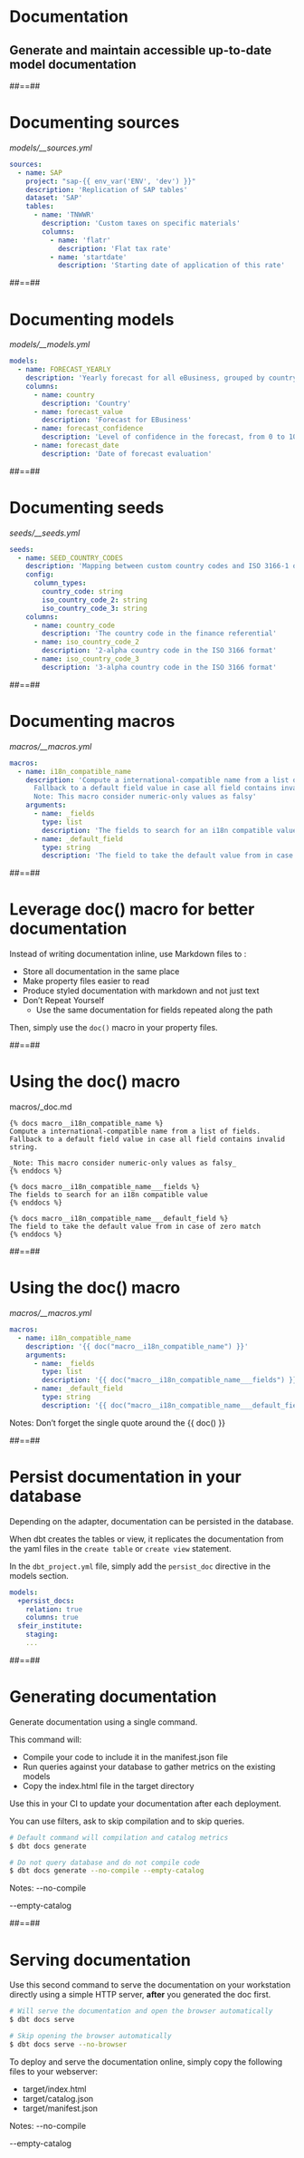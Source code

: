 <!-- .slide: class="transition"-->

# Documentation

## Generate and maintain accessible up-to-date model documentation

##==##

<!-- .slide: class="with-code"-->

# Documenting sources

_models/\_\_sources.yml_

```yaml
sources:
  - name: SAP
    project: "sap-{{ env_var('ENV', 'dev') }}"
    description: 'Replication of SAP tables'
    dataset: 'SAP'
    tables:
      - name: 'TNWWR'
        description: 'Custom taxes on specific materials'
        columns:
          - name: 'flatr'
            description: 'Flat tax rate'
          - name: 'startdate'
            description: 'Starting date of application of this rate'
```

##==##

<!-- .slide: class="with-code"-->

# Documenting models

_models/\_\_models.yml_

```yaml
models:
  - name: FORECAST_YEARLY
    description: 'Yearly forecast for all eBusiness, grouped by country'
    columns:
      - name: country
        description: 'Country'
      - name: forecast_value
        description: 'Forecast for EBusiness'
      - name: forecast_confidence
        description: 'Level of confidence in the forecast, from 0 to 100'
      - name: forecast_date
        description: 'Date of forecast evaluation'
```

##==##

<!-- .slide: class="with-code"-->

# Documenting seeds

_seeds/\_\_seeds.yml_

```yaml
seeds:
  - name: SEED_COUNTRY_CODES
    description: 'Mapping between custom country codes and ISO 3166-1 ones'
    config:
      column_types:
        country_code: string
        iso_country_code_2: string
        iso_country_code_3: string
    columns:
      - name: country_code
        description: 'The country code in the finance referential'
      - name: iso_country_code_2
        description: '2-alpha country code in the ISO 3166 format'
      - name: iso_country_code_3
        description: '3-alpha country code in the ISO 3166 format'
```

##==##

<!-- .slide: class="with-code"-->

# Documenting macros

_macros/\_\_macros.yml_

```yaml
macros:
  - name: i18n_compatible_name
    description: 'Compute a international-compatible name from a list of fields.
      Fallback to a default field value in case all field contains invalid string.
      Note: This macro consider numeric-only values as falsy'
    arguments:
      - name: _fields
        type: list
        description: 'The fields to search for an i18n compatible value'
      - name: _default_field
        type: string
        description: 'The field to take the default value from in case of zero match'
```

##==##

# Leverage doc() macro for better documentation

Instead of writing documentation inline, use Markdown files to :

- Store all documentation in the same place
- Make property files easier to read
- Produce styled documentation with markdown and not just text
- Don’t Repeat Yourself
  - Use the same documentation for fields repeated along the path

Then, simply use the `doc()` macro in your property files.

##==##

<!-- .slide: class="with-code"-->

# Using the doc() macro

macros/\_doc.md

```django
{% docs macro__i18n_compatible_name %}
Compute a international-compatible name from a list of fields.
Fallback to a default field value in case all field contains invalid string.

_Note: This macro consider numeric-only values as falsy_
{% enddocs %}

{% docs macro__i18n_compatible_name___fields %}
The fields to search for an i18n compatible value
{% enddocs %}

{% docs macro__i18n_compatible_name___default_field %}
The field to take the default value from in case of zero match
{% enddocs %}
```

##==##

<!-- .slide: class="with-code"-->

# Using the doc() macro

_macros/\_\_macros.yml_

```yaml
macros:
  - name: i18n_compatible_name
    description: '{{ doc("macro__i18n_compatible_name") }}'
    arguments:
      - name: _fields
        type: list
        description: '{{ doc("macro__i18n_compatible_name___fields") }}'
      - name: _default_field
        type: string
        description: '{{ doc("macro__i18n_compatible_name___default_field") }}'
```

Notes:
Don’t forget the single quote around the {{ doc() }}

##==##

# Persist documentation in your database

Depending on the adapter, documentation can be persisted in the database.

When dbt creates the tables or view, it replicates the documentation from the yaml files in the `create table` or `create view` statement.

In the `dbt_project.yml` file, simply add the `persist_doc` directive in the models section.

```yaml
models:
  +persist_docs:
    relation: true
    columns: true
  sfeir_institute:
    staging:
    ...
```

##==##

# Generating documentation

Generate documentation using a single command.

This command will:

- Compile your code to include it in the manifest.json file
- Run queries against your database to gather metrics on the existing models
- Copy the index.html file in the target directory

Use this in your CI to update your documentation after each deployment.

You can use filters, ask to skip compilation and to skip queries.

```bash
# Default command will compilation and catalog metrics
$ dbt docs generate

# Do not query database and do not compile code
$ dbt docs generate --no-compile --empty-catalog
```

Notes:
--no-compile

--empty-catalog

##==##

# Serving documentation

Use this second command to serve the documentation on your workstation directly using a simple HTTP server, **after** you generated the doc first.

```bash
# Will serve the documentation and open the browser automatically
$ dbt docs serve

# Skip opening the browser automatically
$ dbt docs serve --no-browser
```

To deploy and serve the documentation online, simply copy the following files to your webserver:

- target/index.html
- target/catalog.json
- target/manifest.json

Notes:
--no-compile

--empty-catalog
